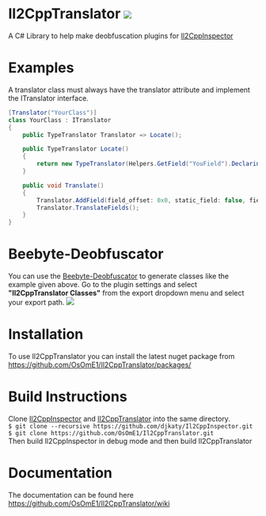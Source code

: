 # Il2CppTranslator [![](https://img.shields.io/github/v/release/OsOmE1/Il2CppTranslator)](https://github.com/dankgrinder/dankgrinder/releases/latest)
A C# Library to help make deobfuscation plugins for [Il2CppInspector](https://github.com/djkaty/Il2CppInspector)

# Examples
A translator class must always have the translator attribute and implement the ITranslator interface.
```CS
[Translator("YourClass")]
class YourClass : ITranslator
{
    public TypeTranslator Translator => Locate();

    public TypeTranslator Locate()
    {
        return new TypeTranslator(Helpers.GetField("YouField").DeclaringType);
    }

    public void Translate()
    {
        Translator.AddField(field_offset: 0x0, static_field: false, field_name: "YourField");
        Translator.TranslateFields();
    }
}
```

# Beebyte-Deobfuscator
You can use the [Beebyte-Deobfuscator](https://github.com/OsOmE1/Beebyte-Deobfusctator) to generate classes like the example given above.
Go to the plugin settings and select **"Il2CppTranslator Classes"** from the export dropdown menu and select your export path.
![](https://i.imgur.com/OdxxC4Z.png)

# Installation
To use Il2CppTranslator you can install the latest nuget package from https://github.com/OsOmE1/Il2CppTranslator/packages/

# Build Instructions
Clone [Il2CppInspector](https://github.com/djkaty/Il2CppInspector) and [Il2CppTranslator](https://github.com/OsOmE1/Il2CppTranslator) into the same directory.  
`$ git clone --recursive https://github.com/djkaty/Il2CppInspector.git`  
`$ git clone https://github.com/OsOmE1/Il2CppTranslator.git`  
Then build Il2CppInspector in debug mode and then build Il2CppTranslator

# Documentation
The documentation can be found here https://github.com/OsOmE1/Il2CppTranslator/wiki
